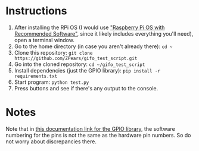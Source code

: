 # Instructions

1. After installing the RPi OS (I would use ["Raspberry Pi OS with Recommended Software"](https://www.raspberrypi.com/software/operating-systems/), since it likely includes everything you'll need), open a terminal window.
2. Go to the home directory (in case you aren't already there): `cd ~`
3. Clone this repository: `git clone https://github.com/ZPears/gifo_test_script.git`
4. Go into the cloned repository: `cd ~/gifo_test_script`
5. Install dependencies (just the GPIO library): `pip install -r requirements.txt`
6. Start program: `python test.py`
7. Press buttons and see if there's any output to the console.

# Notes

Note that in [this documentation link for the GPIO library](https://gpiozero.readthedocs.io/en/stable/recipes.html#pin-numbering), the software numbering for the pins is not the same as the hardware pin numbers. So do not worry about discrepancies there.
